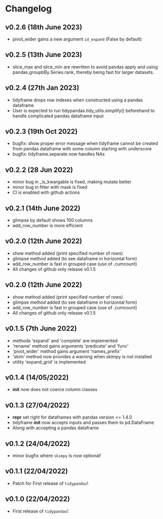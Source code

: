 # Changelog

## v0.2.6 (18th June 2023)
- pivot_wider gains a new argument `id_expand` (False by default)

## v0.2.5 (13th June 2023)
- slice_max and slice_min are rewritten to avoid pandas apply and using pandas.groupbBy.Series.rank, thereby being fast for larger datasets.

## v0.2.4 (27th Jan 2023)
- tidyframe drops row indexes when constructed using a pandas dataframe
- User is expected to run tidypandas.tidy_utils.simplify() beforehand to
  handle complicated pandas dataframe input

## v0.2.3 (19th Oct 2022)
- bugfix: show proper error message when tidyframe cannot be created from pandas dataframe with some column starting with underscore
- bugfix: tidyframe.separate now handles NAs

## v0.2.2 (28 Jun 2022)
- minor bug in _is_kwargable is fixed, making mutate better 
- minor bug in filter with mask is fixed
- CI is enabled with github actions

## v0.2.1 (14th June 2022)
- glimpse by default shows 100 columns
- add_row_number is more efficient

## v0.2.0 (12th June 2022)
- show method added (print specified number of rows)
- glimpse method added (to see dataframe in horizontal form)
- add_row_number is fast in grouped case (use of .cumcount)
- All changes of github only release v0.1.5

## v0.2.0 (12th June 2022)
- show method added (print specified number of rows)
- glimpse method added (to see dataframe in horizontal form)
- add_row_number is fast in grouped case (use of .cumcount)
- All changes of github only release v0.1.5

## v0.1.5 (7th June 2022)
- methods 'expand' and 'complete' are implemented
- 'rename' method gains arguments 'predicate' and 'func'
- 'pivot_wider' method gains argument 'names_prefix'
- 'skim' method now provides a warning when skimpy is not installed
- utility 'expand_grid' is implemented

## v0.1.4 (14/05/2022)
- __init__ now does not coerce column classes

## v0.1.3 (27/04/2022)
- __repr__ set right for dataframes with pandas version <= 1.4.0
- tidyframe __init__ now accepts inputs and passes them to pd.DataFrame
- Along with accepting a pandas dataframe

## v0.1.2 (24/04/2022)
- minor bugfix where `skimpy` is now optional!

## v0.1.1 (22/04/2022)
- Patch for First release of `tidypandas`!

## v0.1.0 (22/04/2022)
- First release of `tidypandas`!
